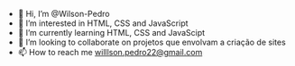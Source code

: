 - 👋 Hi, I’m @Wilson-Pedro
- 👀 I’m interested in HTML, CSS and JavaScript
- 🌱 I’m currently learning HTML, CSS and JavaScipt
- 💞️ I’m looking to collaborate on  projetos que envolvam a criação de sites
- 📫 How to reach me willlson.pedro22@gmail.com

<!---
Wilson-Pedro/Wilson-Pedro is a ✨ special ✨ repository because its `README.md` (this file) appears on your GitHub profile.
You can click the Preview link to take a look at your changes.
--->
